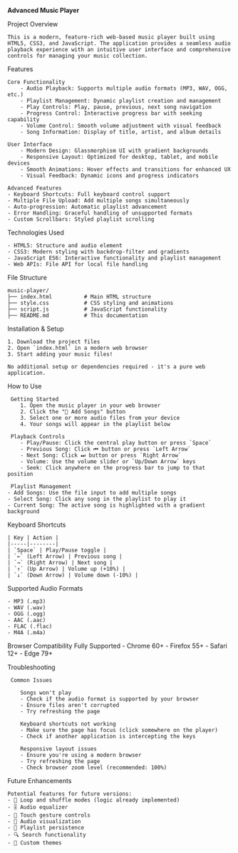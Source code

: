 **Advanced Music Player**

 Project Overview

    This is a modern, feature-rich web-based music player built using HTML5, CSS3, and JavaScript. The application provides a seamless audio playback experience with an intuitive user interface and comprehensive controls for managing your music collection.

 Features

    Core Functionality
        - Audio Playback: Supports multiple audio formats (MP3, WAV, OGG, etc.)
        - Playlist Management: Dynamic playlist creation and management
        - Play Controls: Play, pause, previous, next song navigation
        - Progress Control: Interactive progress bar with seeking capability
        - Volume Control: Smooth volume adjustment with visual feedback
        - Song Information: Display of title, artist, and album details

    User Interface
        - Modern Design: Glassmorphism UI with gradient backgrounds
        - Responsive Layout: Optimized for desktop, tablet, and mobile devices
        - Smooth Animations: Hover effects and transitions for enhanced UX
        - Visual Feedback: Dynamic icons and progress indicators

    Advanced Features
    - Keyboard Shortcuts: Full keyboard control support
    - Multiple File Upload: Add multiple songs simultaneously
    - Auto-progression: Automatic playlist advancement
    - Error Handling: Graceful handling of unsupported formats
    - Custom Scrollbars: Styled playlist scrolling

 Technologies Used

    - HTML5: Structure and audio element
    - CSS3: Modern styling with backdrop-filter and gradients
    - JavaScript ES6: Interactive functionality and playlist management
    - Web APIs: File API for local file handling

 File Structure

    music-player/
    ├── index.html          # Main HTML structure
    ├── style.css           # CSS styling and animations
    ├── script.js           # JavaScript functionality
    ├── README.md           # This documentation


 Installation & Setup

    1. Download the project files
    2. Open `index.html` in a modern web browser
    3. Start adding your music files!

    No additional setup or dependencies required - it's a pure web application.

 How to Use

     Getting Started
        1. Open the music player in your web browser
        2. Click the "📁 Add Songs" button
        3. Select one or more audio files from your device
        4. Your songs will appear in the playlist below

     Playback Controls
        - Play/Pause: Click the central play button or press `Space`
        - Previous Song: Click ⏮ button or press `Left Arrow`
        - Next Song: Click ⏭ button or press `Right Arrow`
        - Volume: Use the volume slider or `Up/Down Arrow` keys
        - Seek: Click anywhere on the progress bar to jump to that position

     Playlist Management
    - Add Songs: Use the file input to add multiple songs
    - Select Song: Click any song in the playlist to play it
    - Current Song: The active song is highlighted with a gradient background

 Keyboard Shortcuts

    | Key | Action |
    |-----|--------|
    | `Space` | Play/Pause toggle |
    | `←` (Left Arrow) | Previous song |
    | `→` (Right Arrow) | Next song |
    | `↑` (Up Arrow) | Volume up (+10%) |
    | `↓` (Down Arrow) | Volume down (-10%) |

 Supported Audio Formats

    - MP3 (.mp3)
    - WAV (.wav)
    - OGG (.ogg)
    - AAC (.aac)
    - FLAC (.flac)
    - M4A (.m4a)

 Browser Compatibility
    Fully Supported
    - Chrome 60+
    - Firefox 55+
    - Safari 12+
    - Edge 79+

 Troubleshooting

     Common Issues

        Songs won't play
        - Check if the audio format is supported by your browser
        - Ensure files aren't corrupted
        - Try refreshing the page

        Keyboard shortcuts not working
        - Make sure the page has focus (click somewhere on the player)
        - Check if another application is intercepting the keys

        Responsive layout issues
        - Ensure you're using a modern browser
        - Try refreshing the page
        - Check browser zoom level (recommended: 100%)

 Future Enhancements

    Potential features for future versions:
    - 🔄 Loop and shuffle modes (logic already implemented)
    - 🎚️ Audio equalizer
    - 📱 Touch gesture controls
    - 🎵 Audio visualization
    - 💾 Playlist persistence
    - 🔍 Search functionality
    - 🎨 Custom themes

